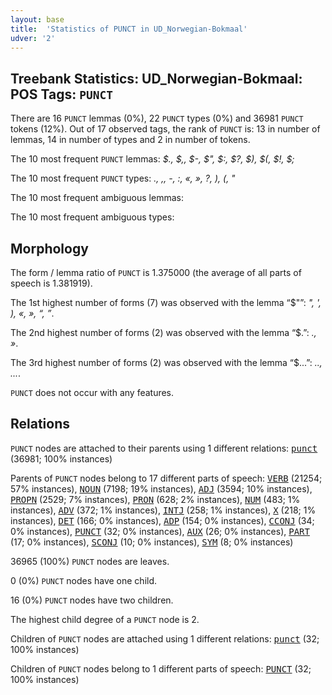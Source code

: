 ```yaml
---
layout: base
title:  'Statistics of PUNCT in UD_Norwegian-Bokmaal'
udver: '2'
---
```


## Treebank Statistics: UD_Norwegian-Bokmaal: POS Tags: `PUNCT`

There are 16 `PUNCT` lemmas (0%), 22 `PUNCT` types (0%) and 36981 `PUNCT` tokens (12%).
Out of 17 observed tags, the rank of `PUNCT` is: 13 in number of lemmas, 14 in number of types and 2 in number of tokens.

The 10 most frequent `PUNCT` lemmas: <em>$., $,, $-, $", $:, $?, $), $(, $!, $;</em>

The 10 most frequent `PUNCT` types:  <em>., ,, -, :, «, », ?, ), (, "</em>

The 10 most frequent ambiguous lemmas: 

The 10 most frequent ambiguous types:  



## Morphology

The form / lemma ratio of `PUNCT` is 1.375000 (the average of all parts of speech is 1.381919).

The 1st highest number of forms (7) was observed with the lemma “$"”: <em>", ', ), «, », “, ”</em>.

The 2nd highest number of forms (2) was observed with the lemma “$.”: <em>., »</em>.

The 3rd highest number of forms (2) was observed with the lemma “$...”: <em>.., ...</em>.

`PUNCT` does not occur with any features.


## Relations

`PUNCT` nodes are attached to their parents using 1 different relations: <tt><a href="no_bokmaal-dep-punct.html">punct</a></tt> (36981; 100% instances)

Parents of `PUNCT` nodes belong to 17 different parts of speech: <tt><a href="no_bokmaal-pos-VERB.html">VERB</a></tt> (21254; 57% instances), <tt><a href="no_bokmaal-pos-NOUN.html">NOUN</a></tt> (7198; 19% instances), <tt><a href="no_bokmaal-pos-ADJ.html">ADJ</a></tt> (3594; 10% instances), <tt><a href="no_bokmaal-pos-PROPN.html">PROPN</a></tt> (2529; 7% instances), <tt><a href="no_bokmaal-pos-PRON.html">PRON</a></tt> (628; 2% instances), <tt><a href="no_bokmaal-pos-NUM.html">NUM</a></tt> (483; 1% instances), <tt><a href="no_bokmaal-pos-ADV.html">ADV</a></tt> (372; 1% instances), <tt><a href="no_bokmaal-pos-INTJ.html">INTJ</a></tt> (258; 1% instances), <tt><a href="no_bokmaal-pos-X.html">X</a></tt> (218; 1% instances), <tt><a href="no_bokmaal-pos-DET.html">DET</a></tt> (166; 0% instances), <tt><a href="no_bokmaal-pos-ADP.html">ADP</a></tt> (154; 0% instances), <tt><a href="no_bokmaal-pos-CCONJ.html">CCONJ</a></tt> (34; 0% instances), <tt><a href="no_bokmaal-pos-PUNCT.html">PUNCT</a></tt> (32; 0% instances), <tt><a href="no_bokmaal-pos-AUX.html">AUX</a></tt> (26; 0% instances), <tt><a href="no_bokmaal-pos-PART.html">PART</a></tt> (17; 0% instances), <tt><a href="no_bokmaal-pos-SCONJ.html">SCONJ</a></tt> (10; 0% instances), <tt><a href="no_bokmaal-pos-SYM.html">SYM</a></tt> (8; 0% instances)

36965 (100%) `PUNCT` nodes are leaves.

0 (0%) `PUNCT` nodes have one child.

16 (0%) `PUNCT` nodes have two children.

The highest child degree of a `PUNCT` node is 2.

Children of `PUNCT` nodes are attached using 1 different relations: <tt><a href="no_bokmaal-dep-punct.html">punct</a></tt> (32; 100% instances)

Children of `PUNCT` nodes belong to 1 different parts of speech: <tt><a href="no_bokmaal-pos-PUNCT.html">PUNCT</a></tt> (32; 100% instances)

